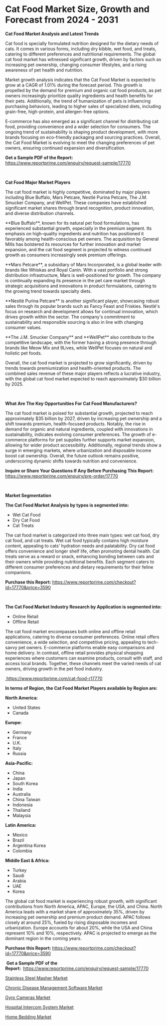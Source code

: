 <p><h1>Cat Food Market Size, Growth and Forecast from 2024 - 2031</h1></p><p><strong>Cat Food Market Analysis and Latest Trends</strong></p>
<p><p>Cat food is specially formulated nutrition designed for the dietary needs of cats. It comes in various forms, including dry kibble, wet food, and treats, catering to different preferences and nutritional requirements. The global cat food market has witnessed significant growth, driven by factors such as increasing pet ownership, changing consumer lifestyles, and a rising awareness of pet health and nutrition.</p><p>Market growth analysis indicates that the Cat Food Market is expected to grow at a CAGR of 1.01% during the forecast period. This growth is propelled by the demand for premium and organic cat food products, as pet owners increasingly prioritize quality ingredients and health benefits for their pets. Additionally, the trend of humanization of pets is influencing purchasing behaviors, leading to higher sales of specialized diets, including grain-free, high-protein, and allergen-free options.</p><p>E-commerce has also emerged as a significant channel for distributing cat food, providing convenience and a wider selection for consumers. The ongoing trend of sustainability is shaping product development, with more brands focusing on eco-friendly packaging and sourcing practices. Overall, the Cat Food Market is evolving to meet the changing preferences of pet owners, ensuring continued expansion and diversification.</p></p>
<p><strong>Get a Sample PDF of the Report:&nbsp;</strong> <a href="https://www.reportprime.com/enquiry/request-sample/17770?utm_campaign=41&utm_medium=2&utm_source=Github&utm_content=ia&utm_term=20112024&utm_id=cat-food">https://www.reportprime.com/enquiry/request-sample/17770</a></p>
<p>&nbsp;</p>
<p><strong>Cat Food Major Market Players</strong></p>
<p><p>The cat food market is highly competitive, dominated by major players including Blue Buffalo, Mars Petcare, Nestlé Purina Petcare, The J.M. Smucker Company, and WellPet. These companies have established significant market shares through brand recognition, product innovation, and diverse distribution channels.</p><p>**Blue Buffalo**, known for its natural pet food formulations, has experienced substantial growth, especially in the premium segment. Its emphasis on high-quality ingredients and nutrition has positioned it favorably among health-conscious pet owners. The acquisition by General Mills has bolstered its resources for further innovation and market expansion, and the cat food segment is projected to witness continued growth as consumers increasingly seek premium offerings.</p><p>**Mars Petcare**, a subsidiary of Mars Incorporated, is a global leader with brands like Whiskas and Royal Canin. With a vast portfolio and strong distribution infrastructure, Mars is well-positioned for growth. The company is continually expanding its presence in the pet care market through strategic acquisitions and innovations in product formulations, catering to the growing trend towards specialty diets.</p><p>**Nestlé Purina Petcare** is another significant player, showcasing robust sales through its popular brands such as Fancy Feast and Friskies. Nestlé's focus on research and development allows for continual innovation, which drives growth within the sector. The company's commitment to sustainability and responsible sourcing is also in line with changing consumer values.</p><p>**The J.M. Smucker Company** and **WellPet** also contribute to the competitive landscape, with the former having a strong presence through brands like Meow Mix and 9Lives, while WellPet focuses on natural and holistic pet foods.</p><p>Overall, the cat food market is projected to grow significantly, driven by trends towards premiumization and health-oriented products. The combined sales revenue of these major players reflects a lucrative industry, with the global cat food market expected to reach approximately $30 billion by 2025.</p></p>
<p>&nbsp;</p>
<p><strong>What Are The Key Opportunities For Cat Food Manufacturers?</strong></p>
<p><p>The cat food market is poised for substantial growth, projected to reach approximately $35 billion by 2027, driven by increasing pet ownership and a shift towards premium, health-focused products. Notably, the rise in demand for organic and natural ingredients, coupled with innovations in sustainability, indicates evolving consumer preferences. The growth of e-commerce platforms for pet supplies further supports market expansion, allowing for wider product accessibility. Additionally, regional trends show a surge in emerging markets, where urbanization and disposable income boost cat ownership. Overall, the future outlook remains positive, underscoring dynamic shifts towards nutrition and convenience.</p></p>
<p><strong>Inquire or Share Your Questions If Any Before Purchasing This Report:</strong> <a href="https://www.reportprime.com/enquiry/pre-order/17770?utm_campaign=41&utm_medium=2&utm_source=Github&utm_content=ia&utm_term=20112024&utm_id=cat-food">https://www.reportprime.com/enquiry/pre-order/17770</a></p>
<p>&nbsp;</p>
<p><strong>Market Segmentation</strong></p>
<p><strong>The Cat Food Market Analysis by types is segmented into:</strong></p>
<p><ul><li>Wet Cat Food</li><li>Dry Cat Food</li><li>Cat Treats</li></ul></p>
<p><p>The cat food market is categorized into three main types: wet cat food, dry cat food, and cat treats. Wet cat food typically contains high moisture content, appealing to cats' hydration needs and palatability. Dry cat food offers convenience and longer shelf life, often promoting dental health. Cat treats serve as a reward or snack, enhancing bonding between cats and their owners while providing nutritional benefits. Each segment caters to different consumer preferences and dietary requirements for their feline companions.</p></p>
<p><strong>Purchase this Report:&nbsp;</strong><a href="https://www.reportprime.com/checkout?id=17770&price=3590&utm_campaign=41&utm_medium=2&utm_source=Github&utm_content=ia&utm_term=20112024&utm_id=cat-food">https://www.reportprime.com/checkout?id=17770&price=3590</a></p>
<p>&nbsp;</p>
<p><strong>The Cat Food Market Industry Research by Application is segmented into:</strong></p>
<p><ul><li>Online Retail</li><li>Offline Retail</li></ul></p>
<p><p>The cat food market encompasses both online and offline retail applications, catering to diverse consumer preferences. Online retail offers convenience, a wide selection, and competitive pricing, appealing to tech-savvy pet owners. E-commerce platforms enable easy comparisons and home delivery. In contrast, offline retail provides physical shopping experiences where customers can examine products, consult with staff, and access local brands. Together, these channels meet the varied needs of cat owners, driving growth in the pet food industry.</p></p>
<p><a href="https://www.reportprime.com/cat-food-r17770?utm_campaign=41&utm_medium=2&utm_source=Github&utm_content=ia&utm_term=20112024&utm_id=cat-food">&nbsp;https://www.reportprime.com/cat-food-r17770</a></p>
<p><strong>In terms of Region, the Cat Food Market Players available by Region are:</strong></p>
<p>
    <p> <strong> North America: </strong>
        <ul>
            <li>United States</li>
            <li>Canada</li>
        </ul>
        </p> 
    <p> <strong> Europe: </strong>
        <ul>
            <li>Germany</li>
            <li>France</li>
            <li>U.K.</li>
            <li>Italy</li>
            <li>Russia</li>
        </ul>
        </p> 
    <p> <strong> Asia-Pacific: </strong>
        <ul>
            <li>China</li>
            <li>Japan</li>
            <li>South Korea</li>
            <li>India</li>
            <li>Australia</li>
            <li>China Taiwan</li>
            <li>Indonesia</li>
            <li>Thailand</li>
            <li>Malaysia</li>
        </ul>
        </p> 
    <p> <strong> Latin America: </strong>
        <ul>
            <li>Mexico</li>
            <li>Brazil</li>
            <li>Argentina Korea</li>
            <li>Colombia</li>
        </ul>
        </p> 
    <p> <strong> Middle East & Africa: </strong>
        <ul>
            <li>Turkey</li>
            <li>Saudi</li>
            <li>Arabia</li>
            <li>UAE</li>
            <li>Korea</li>
        </ul>
    </p>
    </p>
<p><p>The global cat food market is experiencing robust growth, with significant contributions from North America, APAC, Europe, the USA, and China. North America leads with a market share of approximately 35%, driven by increasing pet ownership and premium product demand. APAC follows closely at around 25%, fueled by rising disposable incomes and urbanization. Europe accounts for about 20%, while the USA and China represent 10% and 10%, respectively. APAC is projected to emerge as the dominant region in the coming years.</p></p>
<p><strong>Purchase this Report: </strong><a href="https://www.reportprime.com/checkout?id=17770&price=3590&utm_campaign=41&utm_medium=2&utm_source=Github&utm_content=ia&utm_term=20112024&utm_id=cat-food">https://www.reportprime.com/checkout?id=17770&price=3590</a></p>
<p>&nbsp;<strong>Get a Sample PDF of the Report:&nbsp;&nbsp;</strong><a href="https://www.reportprime.com/enquiry/request-sample/17770?utm_campaign=41&utm_medium=2&utm_source=Github&utm_content=ia&utm_term=20112024&utm_id=cat-food">https://www.reportprime.com/enquiry/request-sample/17770</a></p>
<p><strong></strong></p>
<p><p><a href="https://www.linkedin.com/pulse/global-stainless-steel-masher-market-opportunities-challenges2024-xa2ye?utm_campaign=41&utm_medium=2&utm_source=Github&utm_content=ia&utm_term=20112024&utm_id=cat-food">Stainless Steel Masher Market</a></p><p><a href="https://issuu.com/reportprime-2/docs/chronic-disease-management-software_6341ff7432d748?utm_campaign=41&utm_medium=2&utm_source=Github&utm_content=ia&utm_term=20112024&utm_id=cat-food">Chronic Disease Management Software Market</a></p><p><a href="https://github.com/mauripalmi/Market-Research-Report-List-5/blob/main/gyro-cameras-market.md?utm_campaign=41&utm_medium=2&utm_source=Github&utm_content=ia&utm_term=20112024&utm_id=cat-food">Gyro Cameras Market</a></p><p><a href="https://issuu.com/reportprime-2/docs/hospital-intercom-system-market-siz_47352dc10bf94f?utm_campaign=41&utm_medium=2&utm_source=Github&utm_content=ia&utm_term=20112024&utm_id=cat-food">Hospital Intercom System Market</a></p><p><a href="https://github.com/RunaHaque64/Market-Research-Report-List-1/blob/main/home-bedding-market.md?utm_campaign=41&utm_medium=2&utm_source=Github&utm_content=ia&utm_term=20112024&utm_id=cat-food">Home Bedding Market</a></p></p>